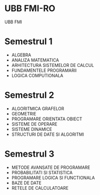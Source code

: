 # UBB FMI-RO
 UBB FMI
# Semestrul 1
- ALGEBRA
- ANALIZA MATEMATICA
- ARHITECTURA SISTEMELOR DE CALCUL
- FUNDAMENTELE PROGRAMARII
- LOGICA COMPUTIONALA

# Semestrul 2
- ALGORITMICA GRAFELOR
- GEOMETRIE
- PROGRAMARE ORIENTATA OBIECT
- SISTEME DE OPERARE
- SISTEME DINAMICE
- STRUCTURI DE DATE SI ALGORITMI

# Semestrul 3
- METODE AVANSATE DE PROGRAMARE
- PROBABILITATI SI STATISTICA
- PROGRAMARE LOGICA SI FUNCTIONALA
- BAZE DE DATE
- RETELE DE CALCULATOARE
